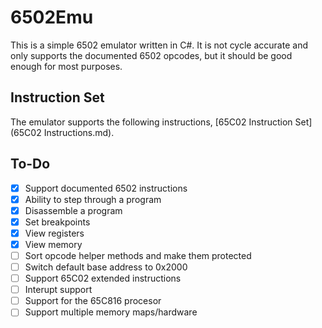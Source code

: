 # 6502Emu

This is a simple 6502 emulator written in C#. It is not cycle accurate and only supports the documented 6502 opcodes, but it should
be good enough for most purposes.

## Instruction Set

The emulator supports the following instructions, [65C02 Instruction Set](65C02 Instructions.md).

## To-Do

- [x] Support documented 6502 instructions
- [x] Ability to step through a program
- [x] Disassemble a program
- [x] Set breakpoints
- [x] View registers
- [x] View memory
- [ ] Sort opcode helper methods and make them protected
- [ ] Switch default base address to 0x2000
- [ ] Support 65C02 extended instructions
- [ ] Interupt support
- [ ] Support for the 65C816 procesor
- [ ] Support multiple memory maps/hardware
